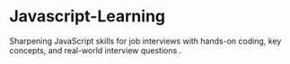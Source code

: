 # Javascript-Learning
Sharpening JavaScript skills for job interviews with hands-on coding, key concepts, and real-world interview questions .
